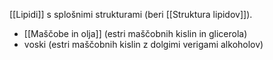 [[Lipidi]] s splošnimi strukturami (beri [[Struktura lipidov]]).

- [[Maščobe in olja]] (estri maščobnih kislin in glicerola)
- voski (estri maščobnih kislin z dolgimi verigami alkoholov)